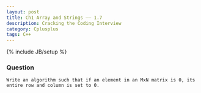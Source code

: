 ```yaml
---
layout: post
title: Ch1 Array and Strings —— 1.7
description: Cracking the Coding Interview
category: Cplusplus
tags: C++
---
```

{% include JB/setup %}

### Question

	Write an algorithm such that if an element in an MxN matrix is 0, its entire row and column is set to 0.
